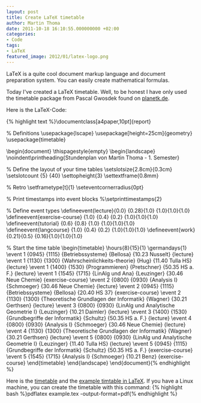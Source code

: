 ```yaml
---
layout: post
title: Create LaTeX timetable
author: Martin Thoma
date: 2011-10-18 16:10:55.000000000 +02:00
categories:
- Code
tags:
- LaTeX
featured_image: 2012/01/latex-logo.png
---
```

LaTeX is a quite cool document markup language and document preparation system. You can easily create mathematical formulas.

Today I've created a LaTeX timetable. Well, to be honest I have only used the timetable package from Pascal Gwosdek found on <a href="http://www.planetk.de/index.php/Stundenplan">planetk.de</a>.

Here is the LaTeX-Code:

{% highlight text %}\documentclass[a4paper,10pt]{report}

% Definitions
\usepackage{lscape}
\usepackage[height=25cm]{geometry}
\usepackage{timetable}

\begin{document}
\thispagestyle{empty}
\begin{landscape}
\noindent\printheading{Stundenplan von Martin Thoma - 1. Semester}

% Define the layout of your time tables
\setslotsize{2.8cm}{0.3cm}
\setslotcount {5} {40}
\settopheight{3}
\settextframe{0.8mm}

% Retro
\setframetype[t]{1}
\seteventcornerradius{0pt}

% Print timestamps into event blocks
%\setprinttimestamps{2}

% Define event types
\defineevent{lecture}{0.0} {0.28}{1.0} {1.0}{1.0}{1.0}
\defineevent{exercise-course}    {1.0} {0.4} {0.2} {1.0}{1.0}{1.0}
\defineevent{tutorial}   {0.6} {0.8} {1.0} {1.0}{1.0}{1.0}
\defineevent{langcourse} {1.0} {0.4} {0.2} {1.0}{1.0}{1.0}
\defineevent{work}       {0.21}{0.5} {0.16}{1.0}{1.0}{1.0}

% Start the time table
\begin{timetable}
  \hours{8}{15}{1}
  \germandays{1}
  \event 1 {0945} {1115} {Betriebssysteme}                        {Bellosa}          {10.23 Nusselt}     {lecture}
  \event 1 {1130} {1300} {Wahrscheinlichkeits-theorie}            {Hug}              {11.40 Tulla HS}    {lecture}
  \event 1 {1400} {1530} {Programmieren}                          {Pretschner}       {50.35 HS a. F.}    {lecture}
  \event 1 {1545} {1715} {LinAlg und Ana}                         {Leuzinger}        {30.46 Neue Chemie} {exercise-course}
  \event 2 {0800} {0930} {Analysis I}                             {Schmoeger}        {30.46 Neue Chemie} {lecture}
  \event 2 {0945} {1115} {Betriebssysteme}                        {Bellosa}          {20.40 HS 37}       {exercise-course}
  \event 2 {1130} {1300} {Theoretische Grundlagen der Informatik} {Wagner}           {30.21 Gerthsen}    {lecture}
  \event 3 {0800} {0930} {LinAlg und Analytische Geometrie I}     {Leuzinger}        {10.21 Daimler}     {lecture}
  \event 3 {1400} {1530} {Grundbegriffe der Informatik}           {Schultz}          {50.35 HS a. F.}    {lecture}
  \event 4 {0800} {0930} {Analysis I}                             {Schmoeger}        {30.46 Neue Chemie} {lecture}
  \event 4 {1130} {1300} {Theoretische Grundlagen der Informatik} {Wagner}           {30.21 Gerthsen}    {lecture}
  \event 5 {0800} {0930} {LinAlg und Analytische Geometrie I}     {Leuzinger}        {11.40 Tulla HS}    {lecture}
  \event 5 {0945} {1115} {Grundbegriffe der Informatik}           {Schultz}          {50.35 HS a. F.}    {exercise-course}
  \event 5 {1545} {1715} {Analysis I}                             {Schmoeger}        {10.21 Benz}        {exercise-course}
\end{timetable}
\end{landscape}
\end{document}{% endhighlight %}

Here is the <a href='http://martin-thoma.com/wp-content/uploads/2011/10/timetable.sty'>timetable</a> and the <a href='http://martin-thoma.com/wp-content/uploads/2011/10/example.tex'>example timtable in LaTeX</a>.
If you have a Linux machine, you can create the timetable with this command:
{% highlight bash %}pdflatex example.tex -output-format=pdf{% endhighlight %}
